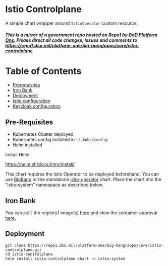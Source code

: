 # Istio Controlplane

A simple chart wrapper around `IstioOperator` custom resource.

#### _This is a mirror of a government repo hosted on [Repo1](https://repo1.dso.mil/) by [DoD Platform One](http://p1.dso.mil/).  Please direct all code changes, issues and comments to https://repo1.dso.mil/platform-one/big-bang/apps/core/istio-controlplane_

# Table of Contents
- [Prerequisites](#pre-requisites)
- [Iron Bank](#iron-bank-istio-controlplane)
- [Deployment](#deploy-istio-controlplane)
- [Istio configuration](docs/README.md)
- [Keycloak configuration](docs/KEYCLOAK.md)

## Pre-Requisites

* Kubernetes Cluster deployed
* Kubernetes config installed in `~/.kube/config`
* Helm installed

Install Helm

https://helm.sh/docs/intro/install/

This chart requires the Istio Operator to be deployed beforehand.  You can use [BigBang]() or the standalone [istio-operator](https://repo1.dso.mil/platform-one/big-bang/apps/core/istio-operator) chart. Place the chart into the "istio-system" namespace as described below.

## Iron Bank

You can `pull` the registry1 image(s) [here](https://registry1.dso.mil/harbor/projects/3/repositories/opensource%2Fistio-1.7%2Fpilot-1.7) and view the container approval [here](https://ironbank.dso.mil/ironbank/repomap/opensource/istio-1.7).

## Deployment
```
git clone https://repo1.dso.mil/platform-one/big-bang/apps/core/istio-controlplane.git
cd istio-controlplane
helm install istio-controlplane chart -n istio-system
```

